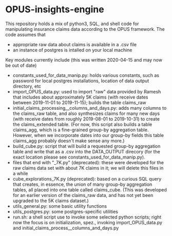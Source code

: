 # OPUS-insights-engine

This repository holds a mix of python3, SQL, and shell code for manipulating insurance 
claims data according to the OPUS framework.  The code assumes that
- appropriate raw data about claims is available in a .csv file
- an instance of postgres is intalled on your local machine

Key modules currently include (this was written 2020-04-15 and may now be out of date)
- constants_used_for_data_manip.py: holds various constants, 
such as password for local postgres installations, location of data output directory, etc
- import_OPUS_data.py: used to import "raw" data provided by Ramesh that includes about 
approximately 5K claims (with receive dates between 2019-11-01 to 2019-11-15); builds the table claims_raw
- initial_claims_processing__columns_and_days.py: adds many columns to the claims_raw table,
and also synthesizes claims for many new days (with receive dates from roughly 2019-08-01 to 2019-10-31) to create 
the claims_extended table. (For now, this script also builds a table claims_agg, which is a fine-grained
group-by aggregation table.  However, when we incorporate dates into our group-by fields
this table claims_agg probably doesn't make sense any more.)
- build_cube.py: script that will build a requested group-by aggregation table and write
that as a .csv into the DATA_OUTPUT direcory (for the exact location please see 
constants_used_for_data_manip.py). 
- files that end with "_7K.py" (deprecated): these were developed for the raw claims data set
with about 7K claims in it; we will delete this files in a while
- cube_explorations_7K.py (deprecated): based on a curious SQL query that creates, in essence, 
the union of many group-by aggregation tables, all placed into one table called 
claims_cube.  (This was developed for an earlier version  of the claims_raw data,
and has not yet been upgraded to the 5K claims dataset.)
- utils_general.py: some basic utility functions
- utils_postgres.py: some postgres-specific utilities
- run.sh: a shell script use to invoke some selected python scripts; right now the focus
is on initialization, spez., invoking import_OPUS_data.py and initial_claims_process__columns_and_days.py
